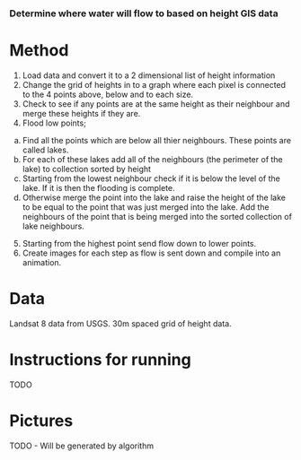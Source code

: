 ### Determine where water will flow to based on height GIS data

# Method

1. Load data and convert it to a 2 dimensional list of height information
2. Change the grid of heights in to a graph where each pixel is connected to the 4 points above, below and to each size.
3. Check to see if any points are at the same height as their neighbour and merge these heights if they are.
4. Flood low points;

<ol type="a">
  <li>Find all the points which are below all thier neighbours. These points are called lakes.</li>
  <li>For each of these lakes add all of the neighbours (the perimeter of the lake) to collection sorted by height</li>
  <li>Starting from the lowest neighbour check if it is below the level of the lake. If it is then the flooding is complete.</li>
  <li>Otherwise merge the point into the lake and raise the height of the lake to be equal to the point that was just merged into the lake. Add the neighbours of the point that is being merged into the sorted collection of lake neighbours.</li>
</ol>

5. Starting from the highest point send flow down to lower points.
6. Create images for each step as flow is sent down and compile into an animation.

# Data

Landsat 8 data from USGS. 30m spaced grid of height data.

# Instructions for running

TODO

# Pictures

TODO - Will be generated by algorithm
